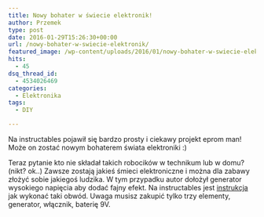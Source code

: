 ```yaml
---
title: Nowy bohater w świecie elektronik!
author: Przemek
type: post
date: 2016-01-29T15:26:30+00:00
url: /nowy-bohater-w-swiecie-elektronik/
featured_image: /wp-content/uploads/2016/01/nowy-bohater-w-swiecie-elektroni-624x386.jpg
hits:
  - 45
dsq_thread_id:
  - 4534026469
categories:
  - Elektronika
tags:
  - DIY

---
```

Na instructables pojawił się bardzo prosty i ciekawy projekt eprom man! Może on zostać nowym bohaterem świata elektroniki :)

<!--more-->



Teraz pytanie kto nie składał takich robocików w technikum lub w domu? (nikt? ok..) Zawsze zostają jakieś śmieci elektroniczne i można dla zabawy złożyć sobie jakiegoś ludzika. W tym przypadku autor dołożył generator wysokiego napięcia aby dodać fajny efekt. Na instructables jest <a href="http://www.instructables.com/id/High-Voltage-EPROM-Man/?ALLSTEPS" target="_blank">instrukcja</a> jak wykonać taki obwód. Uwaga musisz zakupić tylko trzy elementy, generator, włącznik, baterię 9V.